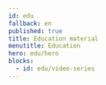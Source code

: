 ```yaml
---
id: edu
fallback: en
published: true
title: Education material
menutitle: Education
hero: edu/hero
blocks:
  - id: edu/video-series
---
```

